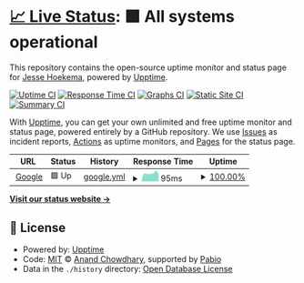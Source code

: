 # [📈 Live Status](https://JesseHoekema.github.io/jessehoekemacom-upptime): <!--live status--> **🟩 All systems operational**

This repository contains the open-source uptime monitor and status page for [Jesse Hoekema](https://www.jessehoekema.com/), powered by [Upptime](https://github.com/upptime/upptime).

[![Uptime CI](https://github.com/JesseHoekema/jessehoekemacom-upptime/workflows/Uptime%20CI/badge.svg)](https://github.com/JesseHoekema/jessehoekemacom-upptime/actions?query=workflow%3A%22Uptime+CI%22)
[![Response Time CI](https://github.com/JesseHoekema/jessehoekemacom-upptime/workflows/Response%20Time%20CI/badge.svg)](https://github.com/JesseHoekema/jessehoekemacom-upptime/actions?query=workflow%3A%22Response+Time+CI%22)
[![Graphs CI](https://github.com/JesseHoekema/jessehoekemacom-upptime/workflows/Graphs%20CI/badge.svg)](https://github.com/JesseHoekema/jessehoekemacom-upptime/actions?query=workflow%3A%22Graphs+CI%22)
[![Static Site CI](https://github.com/JesseHoekema/jessehoekemacom-upptime/workflows/Static%20Site%20CI/badge.svg)](https://github.com/JesseHoekema/jessehoekemacom-upptime/actions?query=workflow%3A%22Static+Site+CI%22)
[![Summary CI](https://github.com/JesseHoekema/jessehoekemacom-upptime/workflows/Summary%20CI/badge.svg)](https://github.com/JesseHoekema/jessehoekemacom-upptime/actions?query=workflow%3A%22Summary+CI%22)

With [Upptime](https://upptime.js.org), you can get your own unlimited and free uptime monitor and status page, powered entirely by a GitHub repository. We use [Issues](https://github.com/JesseHoekema/jessehoekemacom-upptime/issues) as incident reports, [Actions](https://github.com/JesseHoekema/jessehoekemacom-upptime/actions) as uptime monitors, and [Pages](https://JesseHoekema.github.io/jessehoekemacom-upptime) for the status page.

<!--start: status pages-->
<!-- This summary is generated by Upptime (https://github.com/upptime/upptime) -->
<!-- Do not edit this manually, your changes will be overwritten -->
<!-- prettier-ignore -->
| URL | Status | History | Response Time | Uptime |
| --- | ------ | ------- | ------------- | ------ |
| <img alt="" src="https://icons.duckduckgo.com/ip3/www.google.com.ico" height="13"> [Google](https://www.google.com) | 🟩 Up | [google.yml](https://github.com/JesseHoekema/jessehoekemacom-upptime/commits/HEAD/history/google.yml) | <details><summary><img alt="Response time graph" src="./graphs/google/response-time-week.png" height="20"> 95ms</summary><br><a href="https://JesseHoekema.github.io/jessehoekemacom-upptime/history/google"><img alt="Response time 105" src="https://img.shields.io/endpoint?url=https%3A%2F%2Fraw.githubusercontent.com%2FJesseHoekema%2Fjessehoekemacom-upptime%2FHEAD%2Fapi%2Fgoogle%2Fresponse-time.json"></a><br><a href="https://JesseHoekema.github.io/jessehoekemacom-upptime/history/google"><img alt="24-hour response time 76" src="https://img.shields.io/endpoint?url=https%3A%2F%2Fraw.githubusercontent.com%2FJesseHoekema%2Fjessehoekemacom-upptime%2FHEAD%2Fapi%2Fgoogle%2Fresponse-time-day.json"></a><br><a href="https://JesseHoekema.github.io/jessehoekemacom-upptime/history/google"><img alt="7-day response time 95" src="https://img.shields.io/endpoint?url=https%3A%2F%2Fraw.githubusercontent.com%2FJesseHoekema%2Fjessehoekemacom-upptime%2FHEAD%2Fapi%2Fgoogle%2Fresponse-time-week.json"></a><br><a href="https://JesseHoekema.github.io/jessehoekemacom-upptime/history/google"><img alt="30-day response time 95" src="https://img.shields.io/endpoint?url=https%3A%2F%2Fraw.githubusercontent.com%2FJesseHoekema%2Fjessehoekemacom-upptime%2FHEAD%2Fapi%2Fgoogle%2Fresponse-time-month.json"></a><br><a href="https://JesseHoekema.github.io/jessehoekemacom-upptime/history/google"><img alt="1-year response time 105" src="https://img.shields.io/endpoint?url=https%3A%2F%2Fraw.githubusercontent.com%2FJesseHoekema%2Fjessehoekemacom-upptime%2FHEAD%2Fapi%2Fgoogle%2Fresponse-time-year.json"></a></details> | <details><summary><a href="https://JesseHoekema.github.io/jessehoekemacom-upptime/history/google">100.00%</a></summary><a href="https://JesseHoekema.github.io/jessehoekemacom-upptime/history/google"><img alt="All-time uptime 100.00%" src="https://img.shields.io/endpoint?url=https%3A%2F%2Fraw.githubusercontent.com%2FJesseHoekema%2Fjessehoekemacom-upptime%2FHEAD%2Fapi%2Fgoogle%2Fuptime.json"></a><br><a href="https://JesseHoekema.github.io/jessehoekemacom-upptime/history/google"><img alt="24-hour uptime 100.00%" src="https://img.shields.io/endpoint?url=https%3A%2F%2Fraw.githubusercontent.com%2FJesseHoekema%2Fjessehoekemacom-upptime%2FHEAD%2Fapi%2Fgoogle%2Fuptime-day.json"></a><br><a href="https://JesseHoekema.github.io/jessehoekemacom-upptime/history/google"><img alt="7-day uptime 100.00%" src="https://img.shields.io/endpoint?url=https%3A%2F%2Fraw.githubusercontent.com%2FJesseHoekema%2Fjessehoekemacom-upptime%2FHEAD%2Fapi%2Fgoogle%2Fuptime-week.json"></a><br><a href="https://JesseHoekema.github.io/jessehoekemacom-upptime/history/google"><img alt="30-day uptime 100.00%" src="https://img.shields.io/endpoint?url=https%3A%2F%2Fraw.githubusercontent.com%2FJesseHoekema%2Fjessehoekemacom-upptime%2FHEAD%2Fapi%2Fgoogle%2Fuptime-month.json"></a><br><a href="https://JesseHoekema.github.io/jessehoekemacom-upptime/history/google"><img alt="1-year uptime 100.00%" src="https://img.shields.io/endpoint?url=https%3A%2F%2Fraw.githubusercontent.com%2FJesseHoekema%2Fjessehoekemacom-upptime%2FHEAD%2Fapi%2Fgoogle%2Fuptime-year.json"></a></details>

<!--end: status pages-->

[**Visit our status website →**](https://JesseHoekema.github.io/jessehoekemacom-upptime)

## 📄 License

- Powered by: [Upptime](https://github.com/upptime/upptime)
- Code: [MIT](./LICENSE) © [Anand Chowdhary](https://anandchowdhary.com), supported by [Pabio](https://pabio.com)
- Data in the `./history` directory: [Open Database License](https://opendatacommons.org/licenses/odbl/1-0/)
